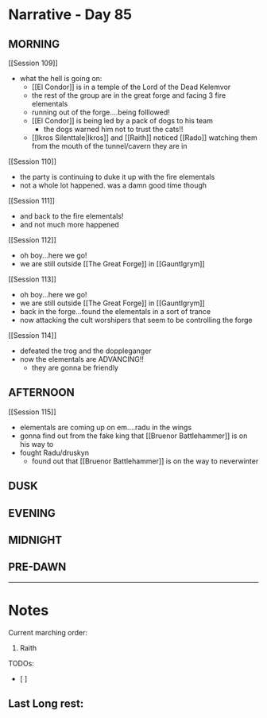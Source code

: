 # Narrative - Day 85

## MORNING
[[Session 109]]
- what the hell is going on:
    - [[El Condor]] is in a temple of the Lord of the Dead Kelemvor
    - the rest of the group are in the great forge and facing 3 fire elementals
    - running out of the forge....being folllowed!
    - [[El Condor]] is being led by a pack of dogs to his team
        - the dogs warned him not to trust the cats!!
    - [[Ikros Silenttale|Ikros]] and [[Raith]] noticed [[Rado]] watching them from the mouth of the tunnel/cavern they are in

[[Session 110]]
- the party is continuing to duke it up with the fire elementals
- not a whole lot happened. was a damn good time though

[[Session 111]]
- and back to the fire elementals!
- and not much more happened

[[Session 112]]
- oh boy...here we go!
- we are still outside [[The Great Forge]] in [[Gauntlgrym]]

[[Session 113]]
- oh boy...here we go!
- we are still outside [[The Great Forge]] in [[Gauntlgrym]]
- back in the forge...found the elementals in a sort of trance
- now attacking the cult worshipers that seem to be controlling the forge

[[Session 114]]
- defeated the trog and the doppleganger
- now the elementals are ADVANCING!!
    - they are gonna be friendly

## AFTERNOON
[[Session 115]]
- elementals are coming up on em....radu in the wings
- gonna find out from the fake king that [[Bruenor Battlehammer]] is on his way to 
- fought Radu/druskyn
    - found out that [[Bruenor Battlehammer]] is on the way to neverwinter

## DUSK

## EVENING

## MIDNIGHT

## PRE-DAWN

___
# Notes
Current marching order:
1. Raith

TODOs:
- [ ] 
  
Last Long rest:
- 